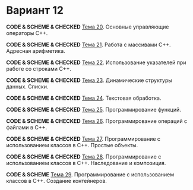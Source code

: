 # Вариант 12

**CODE & SCHEME & CHECKED** [Тема 20](https://github.com/ajile/bmtsu-cpp/tree/master/20). Основные управляющие операторы С++.

**CODE & SCHEME & CHECKED** [Тема 21](https://github.com/ajile/bmtsu-cpp/tree/master/21). Работа с массивами С++. Адресная арифметика.

**CODE & SCHEME & CHECKED** [Тема 22](https://github.com/ajile/bmtsu-cpp/tree/master/22). Использование указателей при работе со строками С++.

**CODE & SCHEME & CHECKED** [Тема 23](https://github.com/ajile/bmtsu-cpp/tree/master/23). Динамические структуры данных. Списки.

**CODE & SCHEME & CHECKED** [Тема 24](https://github.com/ajile/bmtsu-cpp/tree/master/24). Текстовая обработка.

**CODE & SCHEME & CHECKED** [Тема 25](https://github.com/ajile/bmtsu-cpp/tree/master/25). Программирование функций.

**CODE & SCHEME & CHECKED** [Тема 26](https://github.com/ajile/bmtsu-cpp/tree/master/26). Программирование операций с файлами в С++.

**CODE & SCHEME & CHECKED** [Тема 27](https://github.com/ajile/bmtsu-cpp/tree/master/27). Программирование с использованием классов в С++. Простые объекты.

**CODE & SCHEME & CHECKED** [Тема 28](https://github.com/ajile/bmtsu-cpp/tree/master/28). Программирование с использованием классов в С++. Наследование и композиция.

**CODE & SCHEME** [Тема 29](https://github.com/ajile/bmtsu-cpp/tree/master/29). Программирование с использованием классов в С++. Создание контейнеров.

